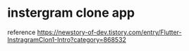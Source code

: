 # instergram clone app

reference
https://newstory-of-dev.tistory.com/entry/Flutter-InstragramClon1-Intro?category=868532

